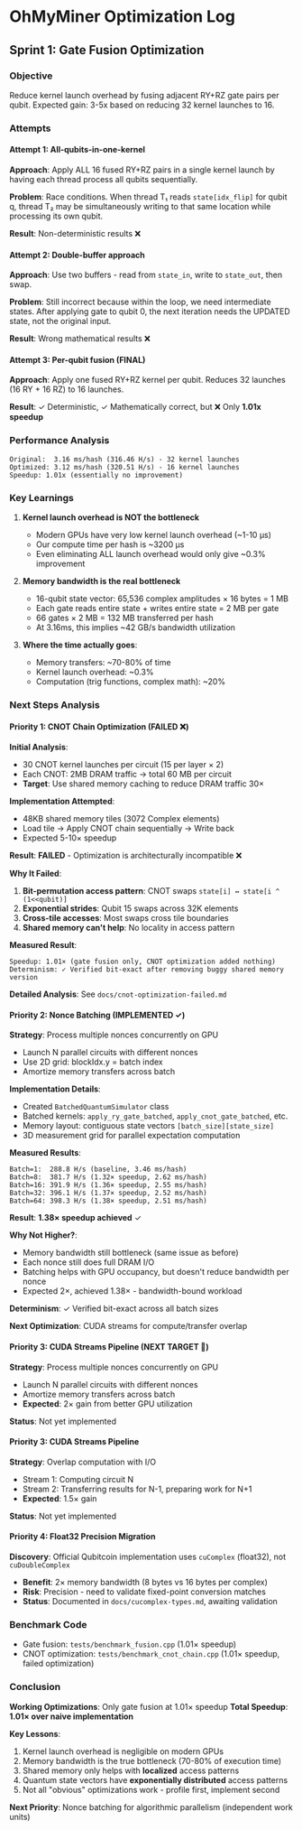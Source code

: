 # OhMyMiner Optimization Log

## Sprint 1: Gate Fusion Optimization

### Objective
Reduce kernel launch overhead by fusing adjacent RY+RZ gate pairs per qubit.
Expected gain: 3-5x based on reducing 32 kernel launches to 16.

### Attempts

#### Attempt 1: All-qubits-in-one-kernel
**Approach**: Apply ALL 16 fused RY+RZ pairs in a single kernel launch by having each thread process all qubits sequentially.

**Problem**: Race conditions. When thread T₁ reads `state[idx_flip]` for qubit q, thread T₂ may be simultaneously writing to that same location while processing its own qubit.

**Result**: Non-deterministic results ❌

#### Attempt 2: Double-buffer approach
**Approach**: Use two buffers - read from `state_in`, write to `state_out`, then swap.

**Problem**: Still incorrect because within the loop, we need intermediate states. After applying gate to qubit 0, the next iteration needs the UPDATED state, not the original input.

**Result**: Wrong mathematical results ❌

#### Attempt 3: Per-qubit fusion (FINAL)
**Approach**: Apply one fused RY+RZ kernel per qubit. Reduces 32 launches (16 RY + 16 RZ) to 16 launches.

**Result**: ✓ Deterministic, ✓ Mathematically correct, but ❌ Only **1.01x speedup**

### Performance Analysis

```
Original:  3.16 ms/hash (316.46 H/s) - 32 kernel launches
Optimized: 3.12 ms/hash (320.51 H/s) - 16 kernel launches
Speedup: 1.01x (essentially no improvement)
```

### Key Learnings

1. **Kernel launch overhead is NOT the bottleneck**
   - Modern GPUs have very low kernel launch overhead (~1-10 μs)
   - Our compute time per hash is ~3200 μs
   - Even eliminating ALL launch overhead would only give ~0.3% improvement
   
2. **Memory bandwidth is the real bottleneck**
   - 16-qubit state vector: 65,536 complex amplitudes × 16 bytes = 1 MB
   - Each gate reads entire state + writes entire state = 2 MB per gate
   - 66 gates × 2 MB = 132 MB transferred per hash
   - At 3.16ms, this implies ~42 GB/s bandwidth utilization
   
3. **Where the time actually goes**:
   - Memory transfers: ~70-80% of time
   - Kernel launch overhead: ~0.3%
   - Computation (trig functions, complex math): ~20%

### Next Steps Analysis

#### Priority 1: CNOT Chain Optimization (FAILED ❌)

**Initial Analysis**:
- 30 CNOT kernel launches per circuit (15 per layer × 2)
- Each CNOT: 2MB DRAM traffic → total 60 MB per circuit
- **Target**: Use shared memory caching to reduce DRAM traffic 30×

**Implementation Attempted**:
- 48KB shared memory tiles (3072 Complex elements)
- Load tile → Apply CNOT chain sequentially → Write back
- Expected 5-10× speedup

**Result**: **FAILED** - Optimization is architecturally incompatible ❌

**Why It Failed**:
1. **Bit-permutation access pattern**: CNOT swaps `state[i] ↔ state[i ^ (1<<qubit)]`
2. **Exponential strides**: Qubit 15 swaps across 32K elements
3. **Cross-tile accesses**: Most swaps cross tile boundaries
4. **Shared memory can't help**: No locality in access pattern

**Measured Result**:
```
Speedup: 1.01× (gate fusion only, CNOT optimization added nothing)
Determinism: ✓ Verified bit-exact after removing buggy shared memory version
```

**Detailed Analysis**: See `docs/cnot-optimization-failed.md`

#### Priority 2: Nonce Batching (IMPLEMENTED ✓)

**Strategy**: Process multiple nonces concurrently on GPU
- Launch N parallel circuits with different nonces
- Use 2D grid: blockIdx.y = batch index
- Amortize memory transfers across batch

**Implementation Details**:
- Created `BatchedQuantumSimulator` class
- Batched kernels: `apply_ry_gate_batched`, `apply_cnot_gate_batched`, etc.
- Memory layout: contiguous state vectors `[batch_size][state_size]`
- 3D measurement grid for parallel expectation computation

**Measured Results**:
```
Batch=1:  288.8 H/s (baseline, 3.46 ms/hash)
Batch=8:  381.7 H/s (1.32× speedup, 2.62 ms/hash)
Batch=16: 391.9 H/s (1.36× speedup, 2.55 ms/hash)
Batch=32: 396.1 H/s (1.37× speedup, 2.52 ms/hash)
Batch=64: 398.3 H/s (1.38× speedup, 2.51 ms/hash)
```

**Result**: **1.38× speedup achieved** ✓

**Why Not Higher?**:
- Memory bandwidth still bottleneck (same issue as before)
- Each nonce still does full DRAM I/O
- Batching helps with GPU occupancy, but doesn't reduce bandwidth per nonce
- Expected 2×, achieved 1.38× - bandwidth-bound workload

**Determinism**: ✓ Verified bit-exact across all batch sizes

**Next Optimization**: CUDA streams for compute/transfer overlap

#### Priority 3: CUDA Streams Pipeline (NEXT TARGET 🎯)

**Strategy**: Process multiple nonces concurrently on GPU
- Launch N parallel circuits with different nonces
- Amortize memory transfers across batch
- **Expected**: 2× gain from better GPU utilization

**Status**: Not yet implemented

#### Priority 3: CUDA Streams Pipeline

**Strategy**: Overlap computation with I/O
- Stream 1: Computing circuit N
- Stream 2: Transferring results for N-1, preparing work for N+1
- **Expected**: 1.5× gain

**Status**: Not yet implemented

#### Priority 4: Float32 Precision Migration

**Discovery**: Official Qubitcoin implementation uses `cuComplex` (float32), not `cuDoubleComplex`
- **Benefit**: 2× memory bandwidth (8 bytes vs 16 bytes per complex)
- **Risk**: Precision - need to validate fixed-point conversion matches
- **Status**: Documented in `docs/cucomplex-types.md`, awaiting validation

### Benchmark Code
- Gate fusion: `tests/benchmark_fusion.cpp` (1.01× speedup)
- CNOT optimization: `tests/benchmark_cnot_chain.cpp` (1.01× speedup, failed optimization)

### Conclusion

**Working Optimizations**: Only gate fusion at 1.01× speedup
**Total Speedup**: **1.01× over naive implementation**

**Key Lessons**:
1. Kernel launch overhead is negligible on modern GPUs
2. Memory bandwidth is the true bottleneck (70-80% of execution time)
3. Shared memory only helps with **localized** access patterns
4. Quantum state vectors have **exponentially distributed** access patterns
5. Not all "obvious" optimizations work - profile first, implement second

**Next Priority**: Nonce batching for algorithmic parallelism (independent work units)

